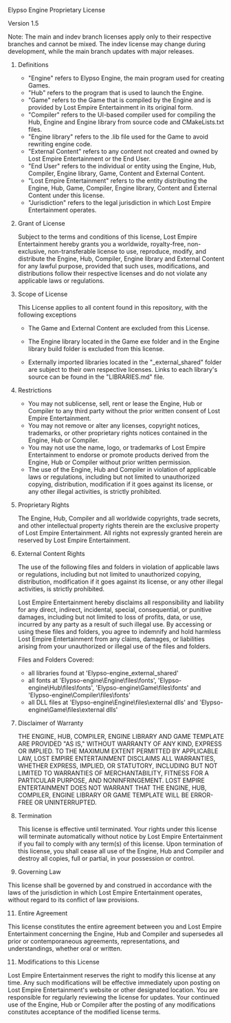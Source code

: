 Elypso Engine Proprietary License

Version 1.5

Note: The main and indev branch licenses apply only to their respective branches and cannot be mixed. The indev license may change during development, while the main branch updates with major releases.

1. Definitions

   - "Engine" refers to Elypso Engine, the main program used for creating Games.
   - "Hub" refers to the program that is used to launch the Engine.
   - "Game" refers to the Game that is compiled by the Engine and is provided by Lost Empire Entertainment in its original form.
   - "Compiler" refers to the UI-based compiler used for compiling the Hub, Engine and Engine library from source code and CMakeLists.txt files.
   - "Engine library" refers to the .lib file used for the Game to avoid rewriting engine code.
   - "External Content" refers to any content not created and owned by Lost Empire Entertainment or the End User.
   - "End User" refers to the individual or entity using the Engine, Hub, Compiler, Engine library, Game, Content and External Content.
   - "Lost Empire Entertainment" refers to the entity distributing the Engine, Hub, Game, Compiler, Engine library, Content and External Content under this license.
   - "Jurisdiction" refers to the legal jurisdiction in which Lost Empire Entertainment operates.

2. Grant of License

   Subject to the terms and conditions of this license, Lost Empire Entertainment hereby grants you a worldwide, royalty-free, non-exclusive, non-transferable license to use, reproduce, modify, and distribute the Engine, Hub, Compiler, Engine library and External Content for any lawful purpose, provided that such uses, modifications, and distributions follow their respective licenses and do not violate any applicable laws or regulations.

3. Scope of License

   This License applies to all content found in this repository, with the following exceptions

   - The Game and External Content are excluded from this License.
   
   - The Engine library located in the Game exe folder and in the Engine library build folder is excluded from this license.

   - Externally imported libraries located in the "_external_shared" folder are subject to their own respective licenses. Links to each library's source can be found in the "LIBRARIES.md" file.

4. Restrictions

   - You may not sublicense, sell, rent or lease the Engine, Hub or Compiler to any third party without the prior written consent of Lost Empire Entertainment.
   - You may not remove or alter any licenses, copyright notices, trademarks, or other proprietary rights notices contained in the Engine, Hub or Compiler.
   - You may not use the name, logo, or trademarks of Lost Empire Entertainment to endorse or promote products derived from the Engine, Hub or Compiler without prior written permission.
   - The use of the Engine, Hub and Compiler in violation of applicable laws or regulations, including but not limited to unauthorized copying, distribution, modification if it goes against its license, or any other illegal activities, is strictly prohibited.

6. Proprietary Rights

   The Engine, Hub, Compiler and all worldwide copyrights, trade secrets, and other intellectual property rights therein are the exclusive property of Lost Empire Entertainment. All rights not expressly granted herein are reserved by Lost Empire Entertainment.

7. External Content Rights

   The use of the following files and folders in violation of applicable laws or regulations, including but not limited to unauthorized copying, distribution, modification if it goes against its license, or any other illegal activities, is strictly prohibited.

   Lost Empire Entertainment hereby disclaims all responsibility and liability for any direct, indirect, incidental, special, consequential, or punitive damages, including but not limited to loss of profits, data, or use, incurred by any party as a result of such illegal use. By accessing or using these files and folders, you agree to indemnify and hold harmless Lost Empire Entertainment from any claims, damages, or liabilities arising from your unauthorized or illegal use of the files and folders.

   Files and Folders Covered:
   - all libraries found at 'Elypso-engine\_external_shared'
   - all fonts at 'Elypso-engine\Engine\files\fonts', 'Elypso-engine\Hub\files\fonts', 'Elypso-engine\Game\files\fonts' and 'Elypso-engine\Compiler\files\fonts'
   - all DLL files at 'Elypso-engine\Engine\files\external dlls' and 'Elypso-engine\Game\files\external dlls'

8. Disclaimer of Warranty

   THE ENGINE, HUB, COMPILER, ENGINE LIBRARY AND GAME TEMPLATE ARE PROVIDED "AS IS," WITHOUT WARRANTY OF ANY KIND, EXPRESS OR IMPLIED. TO THE MAXIMUM EXTENT PERMITTED BY APPLICABLE LAW, LOST EMPIRE ENTERTAINMENT DISCLAIMS ALL WARRANTIES, WHETHER EXPRESS, IMPLIED, OR STATUTORY, INCLUDING BUT NOT LIMITED TO WARRANTIES OF MERCHANTABILITY, FITNESS FOR A PARTICULAR PURPOSE, AND NONINFRINGEMENT. LOST EMPIRE ENTERTAINMENT DOES NOT WARRANT THAT THE ENGINE, HUB, COMPILER, ENGINE LIBRARY OR GAME TEMPLATE WILL BE ERROR-FREE OR UNINTERRUPTED.

9. Termination

   This license is effective until terminated. Your rights under this license will terminate automatically without notice by Lost Empire Entertainment if you fail to comply with any term(s) of this license. Upon termination of this license, you shall cease all use of the Engine, Hub and Compiler and destroy all copies, full or partial, in your possession or control.

10. Governing Law

   This license shall be governed by and construed in accordance with the laws of the jurisdiction in which Lost Empire Entertainment operates, without regard to its conflict of law provisions.

11. Entire Agreement

   This license constitutes the entire agreement between you and Lost Empire Entertainment concerning the Engine, Hub and Compiler and supersedes all prior or contemporaneous agreements, representations, and understandings, whether oral or written.

11. Modifications to this License

   Lost Empire Entertainment reserves the right to modify this license at any time. Any such modifications will be effective immediately upon posting on Lost Empire Entertainment's website or other designated location. You are responsible for regularly reviewing the license for updates. Your continued use of the Engine, Hub or Compiler after the posting of any modifications constitutes acceptance of the modified license terms.